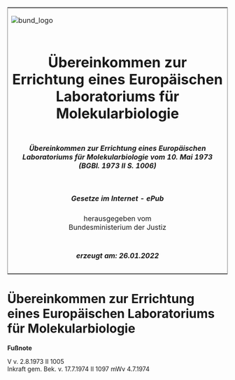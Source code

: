 <span id="DECKBLATT.html"></span>

<table border="0" frame="border" width="100%">

<tr valign="top">

<td align="left">

![bund\_logo](BfJ_2021_Web_de_de.gif)

</td>

<td align="right">

 

</td>

</tr>

<tr align="center" valign="middle">

<td colspan="2">

# Übereinkommen zur Errichtung eines Europäischen Laboratoriums für Molekularbiologie

</td>

</tr>

<tr align="center" valign="middle">

<td colspan="2">

##### Übereinkommen zur Errichtung eines Europäischen Laboratoriums für Molekularbiologie vom 10. Mai 1973 (BGBl. 1973 II S. 1006)

</td>

</tr>

<tr align="center" valign="middle">

<td colspan="2">

  
  

##### Gesetze im Internet - ePub  
  
herausgegeben vom  
Bundesministerium der Justiz

</td>

</tr>

<tr align="center" valign="bottom">

<td colspan="2">

  
  

##### erzeugt am: 26.01.2022

</td>

</tr>

</table>

<span id="BJNR210060973.html"></span>

# Übereinkommen zur Errichtung eines Europäischen Laboratoriums für Molekularbiologie

<div>

  
**Fußnote**

<div class="jnhtml">

<div>

<div class="jurAbsatz">

V v. 2.8.1973 II 1005  
Inkraft gem. Bek. v. 17.7.1974 II 1097 mWv 4.7.1974

</div>

</div>

</div>

</div>
